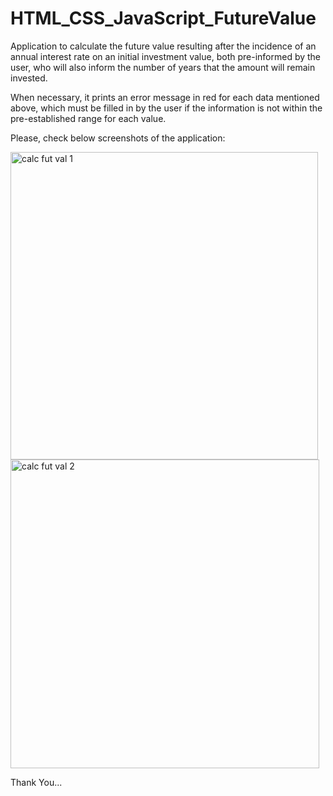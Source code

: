 # HTML_CSS_JavaScript_FutureValue
Application to calculate the future value resulting after the incidence of an annual interest rate on an initial investment value, both pre-informed by the user, who will also inform the number of years that the amount will remain invested. 

When necessary, it prints an error message in red for each data mentioned above, which must be filled in by the user if the information is not within the pre-established range for each value.

Please, check below screenshots of the application:

<img width="492" alt="calc fut val 1" src="https://github.com/FE7R7/HTML_CSS_JavaScript_IncomeTaxCalculator/assets/147453330/cdd8a711-d001-4715-b669-e54fb2f2b50f">


<img width="494" alt="calc fut val 2" src="https://github.com/FE7R7/HTML_CSS_JavaScript_IncomeTaxCalculator/assets/147453330/239fa248-c84f-4374-8e12-6dfcd6405d08">


Thank You...
